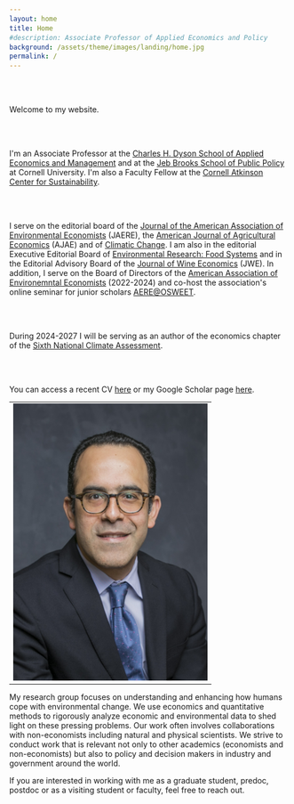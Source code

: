 ```yaml
---
layout: home
title: Home
#description: Associate Professor of Applied Economics and Policy
background: /assets/theme/images/landing/home.jpg
permalink: /
---
```


<!--
PLEASE READ THIS BEFORE EDIT THE HOME PAGE
- To have two columns, use an html table to emulate a table with two columns

- This is how embeed links in a html code
<a href="https://dyson.cornell.edu" target="_blank">Charles H. Dyson School of Applied Economics and Management</a>

<br/> is just space between paragraphs in html
-->
<table>
<tr>
<td>
    <img src="/assets/theme/images/landing/aob1.jpg" alt="MarineGEO circle logo" style="width: 350px"/>
</td>

<br/><br/>

Welcome to my website.

<br/><br/>

I'm an Associate Professor at the  <a href="https://dyson.cornell.edu" target="_blank">Charles H. Dyson School of Applied Economics and Management</a> and at the <a href="https://publicpolicy.cornell.edu" target="_blank">Jeb Brooks School of Public Policy</a> at Cornell University. I'm also a Faculty Fellow at the <a href="https://www.atkinson.cornell.edu" target="_blank">Cornell Atkinson Center for Sustainability</a>.

<br/><br/>

I serve on the editorial board of the <a href="https://www.journals.uchicago.edu/journals/jaere/board" target="_blank">Journal of the American Association of Environmental Economists</a> (JAERE), the <a href="https://onlinelibrary.wiley.com/page/journal/14678276/homepage/editorial-board" target="_blank">American Journal of Agricultural Economics</a> (AJAE) and of 
<a href="https://link.springer.com/journal/10584/editorial-board" target="_blank">Climatic Change</a>. I am also in the editorial Executive Editorial Board of <a href="https://publishingsupport.iopscience.iop.org/journals/environmental-research-food-systems/editorial-board/" target="_blank">Environmental Research: Food Systems</a> and in the Editorial Advisory Board of the <a href="https://wine-economics.org/journal/editors/" target="_blank">Journal of Wine Economics</a> (JWE). In addition, I serve on the Board of Directors of the <a href="https://www.aere.org/board-of-directors" target="_blank">American Association of Environemntal Economists</a> (2022-2024) and co-host the association's online seminar for junior scholars <a href="https://aere.memberclicks.net/osweet-paper-sessions" target="_blank">AERE@OSWEET</a>.

<br/><br/>

During 2024-2027 I will be serving as an author of the economics chapter of the <a href="https://www.globalchange.gov/nca6" target="_blank">Sixth National Climate Assessment</a>.

<br/><br/>

You can access a recent CV <a href="/assets/theme/cv.pdf" target="_blank">here</a> or my Google Scholar page <a href="https://scholar.google.com/citations?user=kEZ0ezkAAAAJ&hl=en" target="_blank">here</a>.
</td>
</tr>
</table>


<!-- This is Markdown 
    So links are [text](link).
--->

My research group focuses on understanding and enhancing how humans cope with environmental change. We use economics and quantitative methods to rigorously analyze economic and environmental data to shed light on these pressing problems. Our work often involves collaborations with non-economists including natural and physical scientists. We strive to conduct work that is relevant not only to other academics (economists and non-economists) but also to policy and decision makers in industry and government around the world.

If you are interested in working with me as a graduate student, predoc, postdoc or as a visiting student or faculty, feel free to reach out.